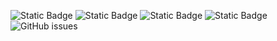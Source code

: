 ![Static Badge](https://img.shields.io/badge/blacklists-60-000000) ![Static Badge](https://img.shields.io/badge/blacklisted-2693686-cc0000) ![Static Badge](https://img.shields.io/badge/whitelisted-2245-00CC00) ![Static Badge](https://img.shields.io/badge/streaming_blacklist-28107-000000) ![GitHub issues](https://img.shields.io/github/issues/fabriziosalmi/blacklists)
